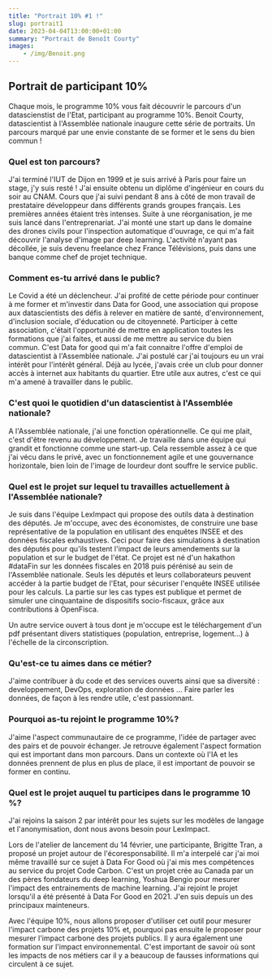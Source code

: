 ```yaml
---
title: "Portrait 10% #1 !"
slug: portrait1
date: 2023-04-04T13:00:00+01:00
summary: "Portrait de Benoît Courty"
images: 
    - /img/Benoit.png
---
```



## Portrait de participant 10%

Chaque mois, le programme 10% vous fait découvrir le parcours d'un datascienstist de l'Etat, participant au programme 10%. Benoit Courty, datascientist à l'Assemblée nationale inaugure cette série de portraits. Un parcours marqué par une envie constante de se former et le sens du bien commun !

### **Quel est ton parcours?**
J'ai terminé l'IUT de Dijon en 1999 et je suis arrivé à Paris pour faire un stage, j'y suis resté !
J'ai ensuite obtenu un diplôme d'ingénieur en cours du soir au CNAM. Cours que j'ai suivi pendant 8 ans à côté de mon travail de prestataire développeur dans différents grands groupes français. Les premières années étaient très intenses.
Suite à une réorganisation, je me suis lancé dans l'entreprenariat. J'ai monté une start up dans le domaine des drones civils pour l'inspection automatique d'ouvrage, ce qui m'a fait découvrir l'analyse d'image par deep learning. L'activité n'ayant pas décollée, je suis devenu freelance chez France Télévisions, puis dans une banque comme chef de projet technique.

### **Comment es-tu arrivé dans le public?**
Le Covid a été un déclencheur. J'ai profité de cette période pour continuer à me former et m'investir dans Data for Good, une association qui propose aux datascientists des défis à relever en matière de santé, d'environnement, d'inclusion sociale, d'éducation ou de citoyenneté. Participer à cette association, c'était l'opportunité de mettre en application toutes les formations que j'ai faites, et aussi de me mettre au service du bien commun.
C'est Data for good qui m'a fait connaitre l'offre d'emploi de datascientist à l'Assemblée nationale. J'ai postulé car j'ai toujours eu un vrai intérêt pour l'intérêt général. Déjà au lycée, j'avais crée un club pour donner accès à internet aux habitants du quartier. Etre utile aux autres, c'est ce qui m'a amené à travailler dans le public.

### **C'est quoi le quotidien d'un datascientist à l'Assemblée nationale?**
A l'Assemblée nationale, j'ai une fonction opérationnelle. Ce qui me plait, c'est d'être revenu au développement. Je travaille dans une équipe qui grandit et fonctionne comme une start-up. Cela ressemble assez à ce que j'ai vécu dans le privé, avec un fonctionnement agile et une gouvernance horizontale, bien loin de l'image de lourdeur dont souffre le service public.

### **Quel est le projet sur lequel tu travailles actuellement à l'Assemblée nationale?**
Je suis dans l'équipe LexImpact qui propose des outils data à destination des députés.
Je m'occupe, avec des économistes, de construire une base représentative de la population en utilisant des enquêtes INSEE et des données fiscales exhaustives. Ceci pour faire des simulations à destination des députés pour qu'ils testent l'impact de leurs amendements sur la population et sur le budget de l'état. Ce projet est né d'un hakathon #dataFin sur les données fiscales en 2018 puis pérénisé au sein de l'Assemblée nationale. Seuls les députés et leurs collaborateurs peuvent accéder à la partie budget de l'Etat, pour sécuriser l'enquête INSEE utilisée pour les calculs.
La partie sur les cas types est publique et permet de simuler une cinquantaine de dispositifs socio-fiscaux, grâce aux contributions à OpenFisca.

Un autre service ouvert à tous dont je m'occupe est le téléchargement d'un pdf présentant divers statistiques (population, entreprise, logement...) à l'échelle de la circonscription.

### **Qu'est-ce tu aimes dans ce métier?**
J'aime contribuer à du code et des services ouverts ainsi que sa diversité : developpement, DevOps, exploration de données ... Faire parler les données, de façon à les rendre utile, c'est passionnant.

### **Pourquoi as-tu rejoint le programme 10%?**
J'aime l'aspect communautaire de ce programme, l'idée de partager avec des pairs et de pouvoir échanger. Je retrouve également l'aspect formation qui est important dans mon parcours. Dans un contexte où l'IA et les données prennent de plus en plus de place, il est important de pouvoir se former en continu.

### **Quel est le projet auquel tu participes dans le programme 10 %?**
J'ai rejoins la saison 2 par intérêt pour les sujets sur les modèles de langage et l'anonymisation, dont nous avons besoin pour LexImpact.

Lors de l'atelier de lancement du 14 février, une participante, Brigitte Tran, a proposé un projet autour de l'écoresponsabilité. Il m'a interpelé car j'ai moi même travaillé sur ce sujet à Data For Good où j'ai mis mes compétences au service du projet Code Carbon.
C'est un projet crée au Canada par un des pères fondateurs du deep learning, Yoshua Bengio pour mesurer l'impact des entrainements de machine learning. J'ai rejoint le projet lorsqu'il a été présenté à Data For Good en 2021. J'en suis depuis un des principaux mainteneurs.

Avec l'équipe 10%, nous allons proposer d'utiliser cet outil pour mesurer l'impact carbone des projets 10% et, pourquoi pas ensuite le proposer pour mesurer l'impact carbone des projets publics. Il y aura également une formation sur l'impact environnemental. C'est important de savoir où sont les impacts de nos métiers car il y a beaucoup de fausses informations qui circulent à ce sujet.
